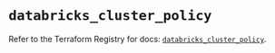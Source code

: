 # `databricks_cluster_policy`

Refer to the Terraform Registry for docs: [`databricks_cluster_policy`](https://registry.terraform.io/providers/databricks/databricks/1.49.1/docs/resources/cluster_policy).

